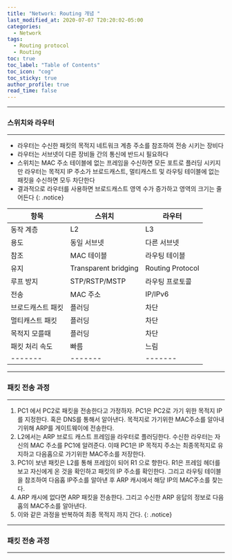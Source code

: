 ```yaml
---
title: "Network: Routing 개념 "
last_modified_at: 2020-07-07 T20:20:02-05:00
categories:
  - Network
tags:
  - Routing protocol
  - Routing
toc: true 
toc_label: "Table of Contents"
toc_icon: "cog"
toc_sticky: true 
author_profile: true 
read_time: false 
---
```


---
### 스위치와 라우터
---

* 라우터는 수신한 패킷의 목적지 네트워크 계층 주소를 참조하여 전송 시키는 장비다
* 라우터는 서브넷이 다른 장비들 간의 통신에 반드시 필요하다
* 스위치는 MAC 주소 테이블에 없는 프레임을 수신하면 모든 포트로 플러딩 시키지만 라우터는 목적지 IP 주소가 브로드캐스트, 멀티캐스트 및 라우팅 테이블에 없는 패킷을 수신하면 모두 차단한다
* 결과적으로 라우터를 사용하면 브로드캐스트 영역 수가 증가하고 영역의 크기는 줄어든다
{: .notice}

| 항목 | 스위치 | 라우터 |  
| ------ | ------- | ------- |   
| 동작 계층 | L2 | L3 |   
| 용도 | 동일 서브넷 | 다른 서브넷 |  
| 참조 | MAC 테이블 | 라우팅 테이블 |  
| 유지 | Transparent bridging | Routing Protocol |  
| 루프 방지 | STP/RSTP/MSTP | 라우팅 프로토콜 |  
| 전송 | MAC 주소 | IP/IPv6 |  
| 브로드캐스트 패킷 | 플러딩 | 차단 |   
| 멀티캐스트 패킷 | 플러딩 | 차단 |   
| 목적지 모를때 | 플러딩 | 차단 |  
| 패킷 처리 속도 | 빠름 | 느림 |  
| ------- | ------- | ------- |  

---
### 패킷 전송 과정
---

1. PC1 에서 PC2로 패킷을 전송한다고 가정하자. PC1은 PC2로 가기 위한 목적지 IP를 지정한다. 혹은 DNS를 통해서 알아낸다. 목적지로 가기위한 MAC주소를 알아내기위해 ARP를 게이트웨이에 전송한다.  
2. L2에서는 ARP 브로드 캐스트 프레임을 라우터로 플러딩한다. 수신한 라우터는 자신의 MAC 주소를 PC1에 알려준다. 이때 PC1은 IP 목적지 주소는 최종목적지로 유지하고 다음홉으로 가기위한 MAC주소를 저장한다.
3. PC1이 보낸 패킷은 L2를 통해 프레임이 되어 R1 으로 향한다. R1은 프레임 헤더를 보고 자신에게 온 것을 확인하고 패킷의 IP 주소를 확인한다. 그리고 라우팅 테이블을 참조하여 다음홉 IP주소를 알아낸 후 ARP 캐시에서 해당 IP의 MAC주소를 찾는다.
4. ARP 캐시에 없다면 ARP 패킷을 전송한다. 그리고 수신한 ARP 응답의 정보로 다음 홉의 MAC주소를 알아낸다.
5. 이와 같은 과정을 반복하여 최종 목적지 까지 간다.
{: .notice}

---
### 패킷 전송 과정
---